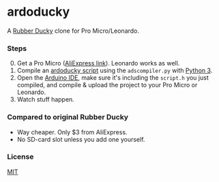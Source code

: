 # ardoducky

A [Rubber Ducky](http://usbrubberducky.com/) clone for Pro Micro/Leonardo.

### Steps
0. Get a Pro Micro ([AliExpress link](https://www.aliexpress.com/item/Mini-Leonardo-Pro-Micro-ATmega32U4-5V-16MHz-Module-For-Arduino-Best-Quality/32284746884.html)). Leonardo works as well.
1. Compile an [ardoducky script](https://github.com/jerwuqu/ardoducky/blob/master/example/hello_world.ads) using the `adscompiler.py` with [Python 3](https://www.python.org/downloads/).
2. Open the [Arduino IDE](https://www.arduino.cc/en/Main/Software), make sure it's including the `script.h` you just compiled, and compile & upload the project to your Pro Micro or Leonardo.
3. Watch stuff happen.

### Compared to original Rubber Ducky
* Way cheaper. Only $3 from AliExpress.
* No SD-card slot unless you add one yourself.

### License
[MIT](https://opensource.org/licenses/MIT)
